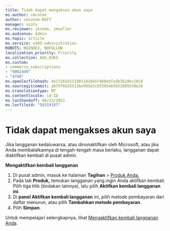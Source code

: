 ```yaml
---
title: Tidak dapat mengakses akun saya
ms.author: cmcatee
author: cmcatee-MSFT
manager: scotv
ms.reviewer: jkinma, jmueller
ms.audience: Admin
ms.topic: article
ms.service: o365-administration
ROBOTS: NOINDEX, NOFOLLOW
localization_priority: Priority
ms.collection: Adm_O365
ms.custom:
- commerce_subscriptions
- "9002449"
- "4748"
ms.openlocfilehash: 4e17165d1133811418e5f4b0a5fa3b352dec20c9
ms.sourcegitcommit: ab75f66355116e995b3cb5505465b31989339e28
ms.translationtype: MT
ms.contentlocale: id-ID
ms.lasthandoff: 08/13/2021
ms.locfileid: "58319187"
---
```

# <a name="unable-to-access-my-account"></a>Tidak dapat mengakses akun saya

Jika langganan kedaluwarsa, atau dinonaktifkan oleh Microsoft, atau jika Anda membatalkannya di tengah-tengah masa berlaku, langganan dapat diaktifkan kembali di pusat admin.

**Mengaktifkan kembali langganan**

1. Di pusat admin, masuk ke halaman **Tagihan**  >  [Produk Anda.](https://go.microsoft.com/fwlink/p/?linkid=842054)
2. Pada tab **Produk,** temukan langganan yang ingin Anda aktifkan kembali. Pilih tiga titik (tindakan lainnya), lalu pilih **Aktifkan kembali langganan ini**.
3. Di **panel Aktifkan kembali langganan** ini, pilih metode pembayaran dari daftar menurun, atau pilih **Tambahkan metode pembayaran**.
4. Pilih **Simpan**.

Untuk mempelajari selengkapnya, lihat [Mengaktifkan kembali langganan Anda](https://docs.microsoft.com/microsoft-365/commerce/subscriptions/reactivate-your-subscription).